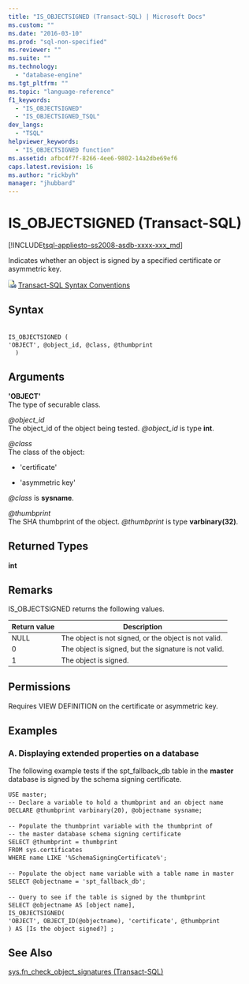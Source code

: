 ```yaml
---
title: "IS_OBJECTSIGNED (Transact-SQL) | Microsoft Docs"
ms.custom: ""
ms.date: "2016-03-10"
ms.prod: "sql-non-specified"
ms.reviewer: ""
ms.suite: ""
ms.technology: 
  - "database-engine"
ms.tgt_pltfrm: ""
ms.topic: "language-reference"
f1_keywords: 
  - "IS_OBJECTSIGNED"
  - "IS_OBJECTSIGNED_TSQL"
dev_langs: 
  - "TSQL"
helpviewer_keywords: 
  - "IS_OBJECTSIGNED function"
ms.assetid: afbc4f7f-8266-4ee6-9802-14a2dbe69ef6
caps.latest.revision: 16
ms.author: "rickbyh"
manager: "jhubbard"
---
```

# IS_OBJECTSIGNED (Transact-SQL)
[!INCLUDE[tsql-appliesto-ss2008-asdb-xxxx-xxx_md](../../relational-databases/import-export/includes/tsql-appliesto-ss2008-asdb-xxxx-xxx-md.md)]

  Indicates whether an object is signed by a specified certificate or asymmetric key.  
  
 ![Topic link icon](../../database-engine/configure/windows/media/topic-link.gif "Topic link icon") [Transact-SQL Syntax Conventions](../Topic/Transact-SQL%20Syntax%20Conventions%20\(Transact-SQL\).md)  
  
## Syntax  
  
```  
  
IS_OBJECTSIGNED (   
'OBJECT', @object_id, @class, @thumbprint  
  )   
```  
  
## Arguments  
 **'OBJECT'**  
 The type of securable class.  
  
 *@object_id*  
 The object_id of the object being tested. *@object_id* is type **int**.  
  
 *@class*  
 The class of the object:  
  
-   'certificate'  
  
-   'asymmetric key'  
  
 *@class* is **sysname**.  
  
 *@thumbprint*  
 The SHA thumbprint of the object. *@thumbprint* is type **varbinary(32)**.  
  
## Returned Types  
 **int**  
  
## Remarks  
 IS_OBJECTSIGNED returns the following values.  
  
|Return value|Description|  
|------------------|-----------------|  
|NULL|The object is not signed, or the object is not valid.|  
|0|The object is signed, but the signature is not valid.|  
|1|The object is signed.|  
  
## Permissions  
 Requires VIEW DEFINITION on the certificate or asymmetric key.  
  
## Examples  
  
### A. Displaying extended properties on a database  
 The following example tests if the spt_fallback_db table in the **master** database is signed by the schema signing certificate.  
  
```  
USE master;  
-- Declare a variable to hold a thumbprint and an object name  
DECLARE @thumbprint varbinary(20), @objectname sysname;  
  
-- Populate the thumbprint variable with the thumbprint of   
-- the master database schema signing certificate  
SELECT @thumbprint = thumbprint   
FROM sys.certificates   
WHERE name LIKE '%SchemaSigningCertificate%';  
  
-- Populate the object name variable with a table name in master  
SELECT @objectname = 'spt_fallback_db';  
  
-- Query to see if the table is signed by the thumbprint  
SELECT @objectname AS [object name],  
IS_OBJECTSIGNED(  
'OBJECT', OBJECT_ID(@objectname), 'certificate', @thumbprint  
) AS [Is the object signed?] ;  
```  
  
## See Also  
 [sys.fn_check_object_signatures &#40;Transact-SQL&#41;](../../relational-databases/system-functions/sys.fn-check-object-signatures-transact-sql.md)  
  
  